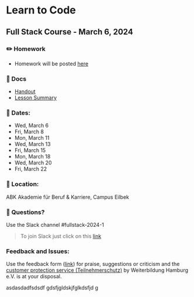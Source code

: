 # Learn to Code

## Full Stack Course - March 6, 2024

### ✏️ Homework

-   Homework will be posted [here](homework)

### 📄 Docs

-   [Handout](https://drive.google.com/file/d/1ZV11oWACCPGpzKbhtHLNJvg04nd9aFj2/view?usp=sharing)
-   [Lesson Summary](docs/summary.md)

### 📅 Dates:

-   Wed, March 6
-   Fri, March 8
-   Mon, March 11
-   Wed, March 13
-   Fri, March 15
-   Mon, March 18
-   Wed, March 20
-   Fri, March 22

### 🎯 Location:

ABK Akademie für Beruf & Karriere, Campus Eilbek

### 🤔 Questions?

Use the Slack channel #fullstack-2024-1

> To join Slack just click on this [link](https://hamburgcodingschool.slack.com/join/shared_invite/enQtMjczNDI3OTE4NzIwLTE2ZmNkNDk5YTg3MDFlOTY2ZmU2YzU5YTU4MTNhNDg4MTRhNTMwYzFiNTdlOTdhYzllYzg5YmVkYzljNWExY2U#/)

### Feedback and Issues:

Use the feedback form ([link](https://docs.google.com/forms/d/e/1FAIpQLSfQnFh1yio7WherXYnVQcuPyk3s68z4HKrvDeErNkv0ghjbOQ/viewform?gxids=7628)) for praise, suggestions or criticism and the [customer protection service (Teilnehmerschutz)](https://www.weiterbildung-hamburg.net/der-verein/teilnehmerschutz/) by Weiterbildung Hamburg e.V. is at your disposal.

asdasdadfsdsdf gdsfjgldskjfglkdsfjd g